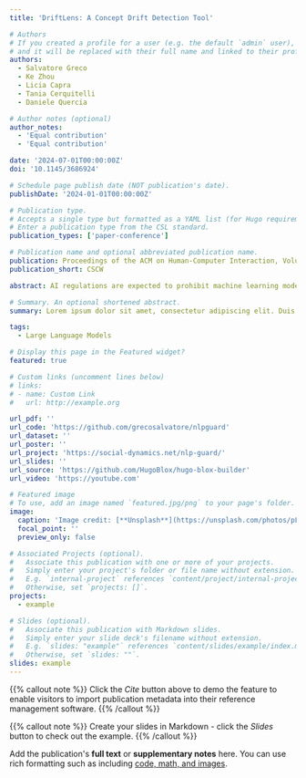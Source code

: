 ```yaml
---
title: 'DriftLens: A Concept Drift Detection Tool'

# Authors
# If you created a profile for a user (e.g. the default `admin` user), write the username (folder name) here
# and it will be replaced with their full name and linked to their profile.
authors:
  - Salvatore Greco
  - Ke Zhou 
  - Licia Capra
  - Tania Cerquitelli
  - Daniele Quercia

# Author notes (optional)
author_notes:
  - 'Equal contribution'
  - 'Equal contribution'

date: '2024-07-01T00:00:00Z'
doi: '10.1145/3686924'

# Schedule page publish date (NOT publication's date).
publishDate: '2024-01-01T00:00:00Z'

# Publication type.
# Accepts a single type but formatted as a YAML list (for Hugo requirements).
# Enter a publication type from the CSL standard.
publication_types: ['paper-conference']

# Publication name and optional abbreviated publication name.
publication: Proceedings of the ACM on Human-Computer Interaction, Volume 8, Issue CSCW2
publication_short: CSCW

abstract: AI regulations are expected to prohibit machine learning models from using sensitive attributes during training. However, the latest Natural Language Processing (NLP) classifiers, which rely on deep learning, operate as black-box systems, complicating the detection and remediation of such misuse. Traditional bias mitigation methods in NLP aim for comparable performance across different groups based on attributes like gender or race but fail to address the underlying issue of reliance on protected attributes. To partly fix that, we introduce NLPGuard, a framework for mitigating the reliance on protected attributes in NLP classifiers. NLPGuard takes an unlabeled dataset, an existing NLP classifier, and its training data as input, producing a modified training dataset that significantly reduces dependence on protected attributes without compromising accuracy. NLPGuard is applied to three classification tasks:\ identifying toxic language, sentiment analysis, and occupation classification. Our evaluation shows that current NLP classifiers heavily depend on protected attributes, with up to 23% of the most predictive words associated with these attributes. However, NLPGuard effectively reduces this reliance by up to 79%, while slightly improving accuracy.

# Summary. An optional shortened abstract.
summary: Lorem ipsum dolor sit amet, consectetur adipiscing elit. Duis posuere tellus ac convallis placerat. Proin tincidunt magna sed ex sollicitudin condimentum.

tags:
  - Large Language Models

# Display this page in the Featured widget?
featured: true

# Custom links (uncomment lines below)
# links:
# - name: Custom Link
#   url: http://example.org

url_pdf: ''
url_code: 'https://github.com/grecosalvatore/nlpguard'
url_dataset: ''
url_poster: ''
url_project: 'https://social-dynamics.net/nlp-guard/'
url_slides: ''
url_source: 'https://github.com/HugoBlox/hugo-blox-builder'
url_video: 'https://youtube.com'

# Featured image
# To use, add an image named `featured.jpg/png` to your page's folder.
image:
  caption: 'Image credit: [**Unsplash**](https://unsplash.com/photos/pLCdAaMFLTE)'
  focal_point: ''
  preview_only: false

# Associated Projects (optional).
#   Associate this publication with one or more of your projects.
#   Simply enter your project's folder or file name without extension.
#   E.g. `internal-project` references `content/project/internal-project/index.md`.
#   Otherwise, set `projects: []`.
projects:
  - example

# Slides (optional).
#   Associate this publication with Markdown slides.
#   Simply enter your slide deck's filename without extension.
#   E.g. `slides: "example"` references `content/slides/example/index.md`.
#   Otherwise, set `slides: ""`.
slides: example
---
```


{{% callout note %}}
Click the _Cite_ button above to demo the feature to enable visitors to import publication metadata into their reference management software.
{{% /callout %}}

{{% callout note %}}
Create your slides in Markdown - click the _Slides_ button to check out the example.
{{% /callout %}}

Add the publication's **full text** or **supplementary notes** here. You can use rich formatting such as including [code, math, and images](https://docs.hugoblox.com/content/writing-markdown-latex/).
